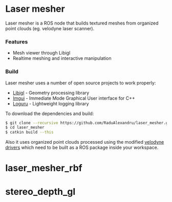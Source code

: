 # Laser mesher

Laser mesher is a ROS node that builds textured meshes from organized point clouds (eg. velodyne laser scanner).

### Features
 - Mesh viewer through Libigl
 - Realtime meshing and interactive manipulation

### Build

Laser mesher uses a number of open source projects to work properly:
* [Libigl] - Geometry processing library
* [Imgui] - Immediate Mode Graphical User interface for C++
* [Loguru] - Lightweight logging library

To download the dependencies and build:

```sh
$ git clone --recursive https://github.com/RaduAlexandru/laser_mesher.git
$ cd laser_mesher
$ catkin build --this
```

Also it uses organized point clouds processed using the modified [velodyne drivers] which need to be built as a ROS package inside your workspace.

[//]: # (These are reference links used in the body of this note and get stripped out when the markdown processor does its job. There is no need to format nicely because it shouldn't be seen. Thanks SO - http://stackoverflow.com/questions/4823468/store-comments-in-markdown-syntax)

   [Libigl]: <https://github.com/libigl/libigl>
   [Imgui]: <https://github.com/ocornut/imgui>
   [Loguru]: <https://github.com/emilk/loguru>
   [velodyne drivers]: <https://github.com/RaduAlexandru/velodyne_drivers>
# laser_mesher_rbf
# stereo_depth_gl
